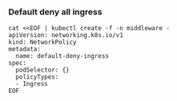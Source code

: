 


### Default deny all ingress
```
cat <<EOF | kubectl create -f -n middleware -
apiVersion: networking.k8s.io/v1
kind: NetworkPolicy
metadata:
  name: default-deny-ingress
spec:
  podSelector: {}
  policyTypes:
  - Ingress
EOF  
```

